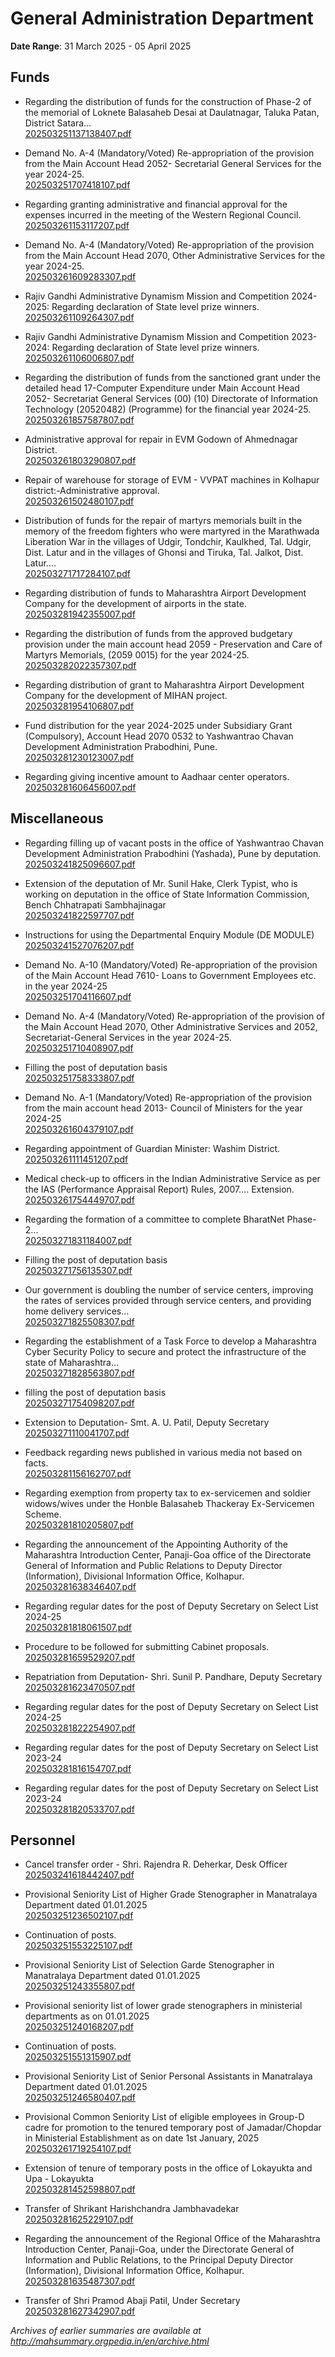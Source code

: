 # General Administration Department

**Date Range**: 31 March 2025 - 05 April 2025


## Funds
- Regarding the distribution of funds for the construction of Phase-2 of the memorial of Loknete Balasaheb Desai at Daulatnagar, Taluka Patan, District Satara...\
  [202503251137138407.pdf](https://gr.maharashtra.gov.in/Site/Upload/Government%20Resolutions/English/202503251137138407.pdf)

- Demand No. A-4 (Mandatory/Voted) Re-appropriation of the provision from the Main Account Head 2052- Secretarial General Services for the year 2024-25.\
  [202503251707418107.pdf](https://gr.maharashtra.gov.in/Site/Upload/Government%20Resolutions/English/202503251707418107.pdf)

- Regarding granting administrative and financial approval for the expenses incurred in the meeting of the Western Regional Council.\
  [202503261153117207.pdf](https://gr.maharashtra.gov.in/Site/Upload/Government%20Resolutions/English/202503261153117207.pdf)

- Demand No. A-4 (Mandatory/Voted) Re-appropriation of the provision from the Main Account Head 2070, Other Administrative Services for the year 2024-25.\
  [202503261609283307.pdf](https://gr.maharashtra.gov.in/Site/Upload/Government%20Resolutions/English/202503261609283307.pdf)

- Rajiv Gandhi Administrative Dynamism Mission and Competition 2024-2025: Regarding declaration of State level prize winners.\
  [202503261109264307.pdf](https://gr.maharashtra.gov.in/Site/Upload/Government%20Resolutions/English/202503261109264307.pdf)

- Rajiv Gandhi Administrative Dynamism Mission and Competition 2023-2024: Regarding declaration of State level prize winners.\
  [202503261106006807.pdf](https://gr.maharashtra.gov.in/Site/Upload/Government%20Resolutions/English/202503261106006807.pdf)

- Regarding the distribution of funds from the sanctioned grant under the detailed head 17-Computer Expenditure under Main Account Head 2052- Secretariat General Services (00) (10) Directorate of Information Technology (20520482) (Programme) for the financial year 2024-25.\
  [202503261857587807.pdf](https://gr.maharashtra.gov.in/Site/Upload/Government%20Resolutions/English/202503261857587807.pdf)

- Administrative approval for repair in EVM Godown of Ahmednagar District.\
  [202503261803290807.pdf](https://gr.maharashtra.gov.in/Site/Upload/Government%20Resolutions/English/202503261803290807.pdf)

- Repair of warehouse for storage of EVM - VVPAT machines in Kolhapur district:-Administrative approval.\
  [202503261502480107.pdf](https://gr.maharashtra.gov.in/Site/Upload/Government%20Resolutions/English/202503261502480107.pdf)

- Distribution of funds for the repair of martyrs memorials built in the memory of the freedom fighters who were martyred in the Marathwada Liberation War in the villages of Udgir, Tondchir, Kaulkhed, Tal. Udgir, Dist. Latur and in the villages of Ghonsi and Tiruka, Tal. Jalkot, Dist. Latur....\
  [202503271717284107.pdf](https://gr.maharashtra.gov.in/Site/Upload/Government%20Resolutions/English/202503271717284107.pdf)

- Regarding distribution of funds to Maharashtra Airport Development Company for the development of airports in the state.\
  [202503281942355007.pdf](https://gr.maharashtra.gov.in/Site/Upload/Government%20Resolutions/English/202503281942355007.pdf)

- Regarding the distribution of funds from the approved budgetary provision under the main account head 2059 - Preservation and Care of Martyrs Memorials, (2059 0015) for the year 2024-25.\
  [202503282022357307.pdf](https://gr.maharashtra.gov.in/Site/Upload/Government%20Resolutions/English/202503282022357307..........pdf)

- Regarding distribution of grant to Maharashtra Airport Development Company for the development of MIHAN project.\
  [202503281954106807.pdf](https://gr.maharashtra.gov.in/Site/Upload/Government%20Resolutions/English/202503281954106807.pdf)

- Fund distribution for the year 2024-2025 under Subsidiary Grant (Compulsory), Account Head 2070 0532 to Yashwantrao Chavan Development Administration Prabodhini, Pune.\
  [202503281230123007.pdf](https://gr.maharashtra.gov.in/Site/Upload/Government%20Resolutions/English/202503281230123007.pdf)

- Regarding giving incentive amount to Aadhaar center operators.\
  [202503281606456007.pdf](https://gr.maharashtra.gov.in/Site/Upload/Government%20Resolutions/English/202503281606456007.pdf)

## Miscellaneous
- Regarding filling up of vacant posts in the office of Yashwantrao Chavan Development Administration Prabodhini (Yashada), Pune by deputation.\
  [202503241825096607.pdf](https://gr.maharashtra.gov.in/Site/Upload/Government%20Resolutions/English/202503241825096607.pdf)

- Extension of the deputation of Mr. Sunil Hake, Clerk Typist, who is working on deputation in the office of State Information Commission, Bench Chhatrapati Sambhajinagar\
  [202503241822597707.pdf](https://gr.maharashtra.gov.in/Site/Upload/Government%20Resolutions/English/202503241822597707.pdf)

- Instructions for using the Departmental Enquiry Module (DE MODULE)\
  [202503241527076207.pdf](https://gr.maharashtra.gov.in/Site/Upload/Government%20Resolutions/English/202503241527076207.pdf)

- Demand No. A-10 (Mandatory/Voted) Re-appropriation of the provision of the Main Account Head 7610- Loans to Government Employees etc. in the year 2024-25\
  [202503251704116607.pdf](https://gr.maharashtra.gov.in/Site/Upload/Government%20Resolutions/English/202503251704116607.pdf)

- Demand No. A-4 (Mandatory/Voted) Re-appropriation of the provision of the Main Account Head 2070, Other Administrative Services and 2052, Secretariat-General Services in the year 2024-25.\
  [202503251710408907.pdf](https://gr.maharashtra.gov.in/Site/Upload/Government%20Resolutions/English/202503251710408907.pdf)

- Filling the post of deputation basis\
  [202503251758333807.pdf](https://gr.maharashtra.gov.in/Site/Upload/Government%20Resolutions/English/202503251758333807.pdf)

- Demand No. A-1 (Mandatory/Voted) Re-appropriation of the provision from the main account head 2013- Council of Ministers for the year 2024-25\
  [202503261604379107.pdf](https://gr.maharashtra.gov.in/Site/Upload/Government%20Resolutions/English/202503261604379107.pdf)

- Regarding appointment of Guardian Minister: Washim District.\
  [202503261111451207.pdf](https://gr.maharashtra.gov.in/Site/Upload/Government%20Resolutions/English/202503261111451207.pdf)

- Medical check-up to officers in the Indian Administrative Service as per the IAS (Performance Appraisal Report) Rules, 2007.... Extension.\
  [202503261754449707.pdf](https://gr.maharashtra.gov.in/Site/Upload/Government%20Resolutions/English/202503261754449707.pdf)

- Regarding the formation of a committee to complete BharatNet Phase-2...\
  [202503271831184007.pdf](https://gr.maharashtra.gov.in/Site/Upload/Government%20Resolutions/English/202503271831184007.pdf)

- Filling the post of deputation basis\
  [202503271756135307.pdf](https://gr.maharashtra.gov.in/Site/Upload/Government%20Resolutions/English/202503271756135307.pdf)

- Our government is doubling the number of service centers, improving the rates of services provided through service centers, and providing home delivery services...\
  [202503271825508307.pdf](https://gr.maharashtra.gov.in/Site/Upload/Government%20Resolutions/English/202503271825508307.pdf)

- Regarding the establishment of a Task Force to develop a Maharashtra Cyber Security Policy to secure and protect the infrastructure of the state of Maharashtra...\
  [202503271828563807.pdf](https://gr.maharashtra.gov.in/Site/Upload/Government%20Resolutions/English/202503271828563807.pdf)

- filling the post of deputation basis\
  [202503271754098207.pdf](https://gr.maharashtra.gov.in/Site/Upload/Government%20Resolutions/English/202503271754098207.pdf)

- Extension to Deputation- Smt. A. U. Patil, Deputy  Secretary\
  [202503271110041707.pdf](https://gr.maharashtra.gov.in/Site/Upload/Government%20Resolutions/English/202503271110041707.pdf)

- Feedback regarding news published in various media not based on facts.\
  [202503281156162707.pdf](https://gr.maharashtra.gov.in/Site/Upload/Government%20Resolutions/English/202503281156162707.pdf)

- Regarding exemption from property tax to ex-servicemen and soldier widows/wives under the Honble Balasaheb Thackeray Ex-Servicemen Scheme.\
  [202503281810205807.pdf](https://gr.maharashtra.gov.in/Site/Upload/Government%20Resolutions/English/202503281810205807.pdf)

- Regarding the announcement of the Appointing Authority of the Maharashtra Introduction Center, Panaji-Goa office of the Directorate General of Information and Public Relations to Deputy Director (Information), Divisional Information Office, Kolhapur.\
  [202503281638346407.pdf](https://gr.maharashtra.gov.in/Site/Upload/Government%20Resolutions/English/202503281638346407.pdf)

- Regarding regular dates for the post of Deputy Secretary on Select List 2024-25\
  [202503281818061507.pdf](https://gr.maharashtra.gov.in/Site/Upload/Government%20Resolutions/English/202503281818061507.pdf)

- Procedure to be followed for submitting Cabinet proposals.\
  [202503281659529207.pdf](https://gr.maharashtra.gov.in/Site/Upload/Government%20Resolutions/English/202503281659529207.pdf)

- Repatriation from Deputation- Shri. Sunil P. Pandhare, Deputy Secretary\
  [202503281623470507.pdf](https://gr.maharashtra.gov.in/Site/Upload/Government%20Resolutions/English/202503281623470507.pdf)

- Regarding regular dates for the post of Deputy Secretary on Select List 2024-25\
  [202503281822254907.pdf](https://gr.maharashtra.gov.in/Site/Upload/Government%20Resolutions/English/202503281822254907.pdf)

- Regarding regular dates for the post of Deputy Secretary on Select List 2023-24\
  [202503281816154707.pdf](https://gr.maharashtra.gov.in/Site/Upload/Government%20Resolutions/English/202503281816154707.pdf)

- Regarding regular dates for the post of Deputy Secretary on Select List 2023-24\
  [202503281820533707.pdf](https://gr.maharashtra.gov.in/Site/Upload/Government%20Resolutions/English/202503281820533707.pdf)

## Personnel
- Cancel transfer order - Shri. Rajendra R. Deherkar, Desk Officer\
  [202503241618442407.pdf](https://gr.maharashtra.gov.in/Site/Upload/Government%20Resolutions/English/202503241618442407.pdf)

- Provisional Seniority List of Higher Grade Stenographer in Manatralaya Department dated 01.01.2025\
  [202503251236502107.pdf](https://gr.maharashtra.gov.in/Site/Upload/Government%20Resolutions/English/202503251236502107.pdf)

- Continuation of posts.\
  [202503251553225107.pdf](https://gr.maharashtra.gov.in/Site/Upload/Government%20Resolutions/English/202503251553225107.pdf)

- Provisional Seniority List of Selection Garde Stenographer in Manatralaya Department dated 01.01.2025\
  [202503251243355807.pdf](https://gr.maharashtra.gov.in/Site/Upload/Government%20Resolutions/English/202503251243355807.pdf)

- Provisional seniority list of lower grade stenographers in ministerial departments as on 01.01.2025\
  [202503251240168207.pdf](https://gr.maharashtra.gov.in/Site/Upload/Government%20Resolutions/English/202503251240168207.pdf)

- Continuation of posts.\
  [202503251551315907.pdf](https://gr.maharashtra.gov.in/Site/Upload/Government%20Resolutions/English/202503251551315907.pdf)

- Provisional Seniority List of Senior Personal Assistants in Manatralaya Department dated 01.01.2025\
  [202503251246580407.pdf](https://gr.maharashtra.gov.in/Site/Upload/Government%20Resolutions/English/202503251246580407.pdf)

- Provisional Common Seniority List of eligible employees in Group-D cadre for promotion to the tenured temporary post of Jamadar/Chopdar in Ministerial Establishment  as on date 1st January, 2025\
  [202503261719254107.pdf](https://gr.maharashtra.gov.in/Site/Upload/Government%20Resolutions/English/202503261719254107.pdf)

- Extension of tenure of temporary posts in the office of Lokayukta and Upa - Lokayukta\
  [202503281452598807.pdf](https://gr.maharashtra.gov.in/Site/Upload/Government%20Resolutions/English/202503281452598807.pdf)

- Transfer of Shrikant Harishchandra Jambhavadekar\
  [202503281625229107.pdf](https://gr.maharashtra.gov.in/Site/Upload/Government%20Resolutions/English/202503281625229107.pdf)

- Regarding the announcement of the Regional Office of the Maharashtra Introduction Center, Panaji-Goa, under the Directorate General of Information and Public Relations, to the Principal Deputy Director (Information), Divisional Information Office, Kolhapur.\
  [202503281635487307.pdf](https://gr.maharashtra.gov.in/Site/Upload/Government%20Resolutions/English/202503281635487307.pdf)

- Transfer of Shri Pramod Abaji Patil, Under Secretary\
  [202503281627342907.pdf](https://gr.maharashtra.gov.in/Site/Upload/Government%20Resolutions/English/202503281627342907.pdf)


*Archives of earlier summaries are available at http://mahsummary.orgpedia.in/en/archive.html*